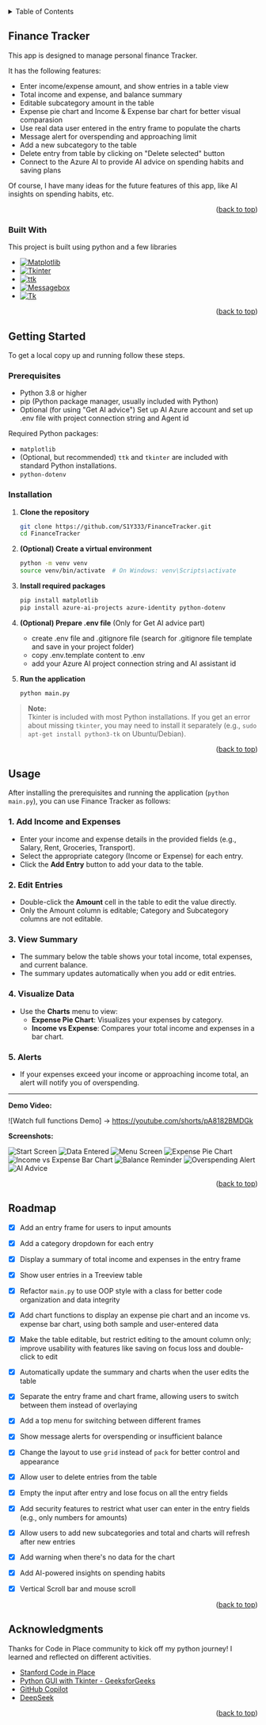 <a id="readme-top"></a>
<!-- TABLE OF CONTENTS -->
<details>
  <summary>Table of Contents</summary>
  <ol>
    <li>
      <a href="#about-the-project">About The Project</a>
      <ul>
        <li><a href="#built-with">Built With</a></li>
      </ul>
    </li>
    <li>
      <a href="#getting-started">Getting Started</a>
      <ul>
        <li><a href="#prerequisites">Prerequisites</a></li>
        <li><a href="#installation">Installation</a></li>
      </ul>
    </li>
    <li><a href="#usage">Usage</a></li>
    <li><a href="#roadmap">Roadmap</a></li>
    <li><a href="#contact">Acknowledgments</a></li>
  </ol>
</details>



<!-- ABOUT THE PROJECT -->
## Finance Tracker

This app is designed to manage personal finance Tracker.

It has the following features:
* Enter income/expense amount, and show entries in a table view
* Total income and expense, and balance summary
* Editable subcategory amount in the table
* Expense pie chart and Income & Expense bar chart for better visual comparasion
* Use real data user entered in the entry frame to populate the charts
* Message alert for overspending and approaching limit
* Add a new subcategory to the table
* Delete entry from table by clicking on "Delete selected" button
* Connect to the Azure AI to provide AI advice on spending habits and saving plans

Of course, I have many ideas for the future features of this app, like AI insights on spending habits, etc.


<p align="right">(<a href="#readme-top">back to top</a>)</p>



### Built With

This project is built using python and a few libraries

* [![Matplotlib][Matplotlib-badge]][Matplotlib-url]
* [![Tkinter][Tkinter-badge]][Tkinter-url]
* [![ttk][ttk-badge]][ttk-url]
* [![Messagebox][Messagebox-badge]][Messagebox-url]
* [![Tk][Tk-badge]][Tk-url]

<!-- Badge & Link Definitions -->

[Matplotlib-badge]: https://img.shields.io/badge/Library-Matplotlib-orange
[Matplotlib-url]: https://matplotlib.org/

[Tkinter-badge]: https://img.shields.io/badge/GUI-Tkinter-blue
[Tkinter-url]: https://docs.python.org/3/library/tkinter.html

[ttk-badge]: https://img.shields.io/badge/Module-ttk-lightgrey
[ttk-url]: https://docs.python.org/3/library/tkinter.ttk.html

[Messagebox-badge]: https://img.shields.io/badge/Widget-messagebox-yellow
[Messagebox-url]: https://docs.python.org/3/library/tkinter.messagebox.html

[Tk-badge]: https://img.shields.io/badge/Core-Tk-red
[Tk-url]: https://tcl.tk/

<p align="right">(<a href="#readme-top">back to top</a>)</p>



<!-- GETTING STARTED -->
## Getting Started

To get a local copy up and running follow these steps.

### Prerequisites

- Python 3.8 or higher  
- pip (Python package manager, usually included with Python)
- Optional (for using "Get AI advice") Set up AI Azure account and set up .env file with project connection string and Agent id 

Required Python packages:
- `matplotlib`
- (Optional, but recommended) `ttk` and `tkinter` are included with standard Python installations.
- `python-dotenv`

### Installation

1. **Clone the repository**
   ```sh
   git clone https://github.com/S1Y333/FinanceTracker.git
   cd FinanceTracker
   ```

2. **(Optional) Create a virtual environment**
   ```sh
   python -m venv venv
   source venv/bin/activate  # On Windows: venv\Scripts\activate
   ```

3. **Install required packages**
   ```sh
   pip install matplotlib
   pip install azure-ai-projects azure-identity python-dotenv
   ```
4. **(Optional) Prepare .env file** (Only for Get AI advice part)
   - create .env file and .gitignore file (search for .gitignore file template and save in your project folder)
   - copy .env.template content to .env
   - add your Azure AI project connection string and AI assistant id 
   
5. **Run the application**
   ```sh
   python main.py
   ```

> **Note:**  
> Tkinter is included with most Python installations. If you get an error about missing `tkinter`, you may need to install it separately (e.g., `sudo apt-get install python3-tk` on Ubuntu/Debian).

<p align="right">(<a href="#readme-top">back to top</a>)</p>



<!-- USAGE EXAMPLES -->
## Usage

After installing the prerequisites and running the application (`python main.py`), you can use Finance Tracker as follows:

### 1. Add Income and Expenses
- Enter your income and expense details in the provided fields (e.g., Salary, Rent, Groceries, Transport).
- Select the appropriate category (Income or Expense) for each entry.
- Click the **Add Entry** button to add your data to the table.

### 2. Edit Entries
- Double-click the **Amount** cell in the table to edit the value directly.
- Only the Amount column is editable; Category and Subcategory columns are not editable.

### 3. View Summary
- The summary below the table shows your total income, total expenses, and current balance.
- The summary updates automatically when you add or edit entries.

### 4. Visualize Data
- Use the **Charts** menu to view:
  - **Expense Pie Chart**: Visualizes your expenses by category.
  - **Income vs Expense**: Compares your total income and expenses in a bar chart.

### 5. Alerts
- If your expenses exceed your income or approaching income total, an alert will notify you of overspending.

---

**Demo Video:**  

![Watch full functions Demo] -> https://youtube.com/shorts/pA8182BMDGk

**Screenshots:**  

![Start Screen](images/startscreen.png)
![Data Entered](images/data_entered.png)
![Menu Screen](images/menu.png)
![Expense Pie Chart](images/pie_chart.png)
![Income vs Expense Bar Chart](images/bar_chart.png)
![Balance Reminder](images/balance_reminder.png)
![Overspending Alert](images/overspending_alert.png)
![AI Advice](images/aiadvice.png)


<p align="right">(<a href="#readme-top">back to top</a>)</p>



<!-- ROADMAP -->
## Roadmap

- [x] Add an entry frame for users to input amounts
- [x] Add a category dropdown for each entry
- [x] Display a summary of total income and expenses in the entry frame
- [x] Show user entries in a Treeview table
- [x] Refactor `main.py` to use OOP style with a class for better code organization and data integrity
- [x] Add chart functions to display an expense pie chart and an income vs. expense bar chart, using both sample and user-entered data
- [x] Make the table editable, but restrict editing to the amount column only; improve usability with features like saving on focus loss and double-click to edit
- [x] Automatically update the summary and charts when the user edits the table
- [x] Separate the entry frame and chart frame, allowing users to switch between them instead of overlaying
- [x] Add a top menu for switching between different frames
- [x] Show message alerts for overspending or insufficient balance
- [x] Change the layout to use `grid` instead of `pack` for better control and appearance
- [x] Allow user to delete entries from the table
- [x] Empty the input after entry and lose focus on all the entry fields
- [x] Add security features to restrict what user can enter in the entry fields (e.g., only numbers for amounts)
- [x] Allow users to add new subcategories and total and charts will refresh after new entries
- [x] Add warning when there's no data for the chart
- [x] Add AI-powered insights on spending habits
- [x] Vertical Scroll bar and mouse scroll


<p align="right">(<a href="#readme-top">back to top</a>)</p>



<!-- ACKNOWLEDGMENTS -->
## Acknowledgments

Thanks for Code in Place community to kick off my python journey! I learned and reflected on different activities.

* [Stanford Code in Place](https://codeinplace.stanford.edu/)
* [Python GUI with Tkinter - GeeksforGeeks](https://www.geeksforgeeks.org/python-gui-tkinter/)
* [GitHub Copilot](https://github.com/features/copilot)
* [DeepSeek](https://deepseek.com/)

<p align="right">(<a href="#readme-top">back to top</a>)</p>

